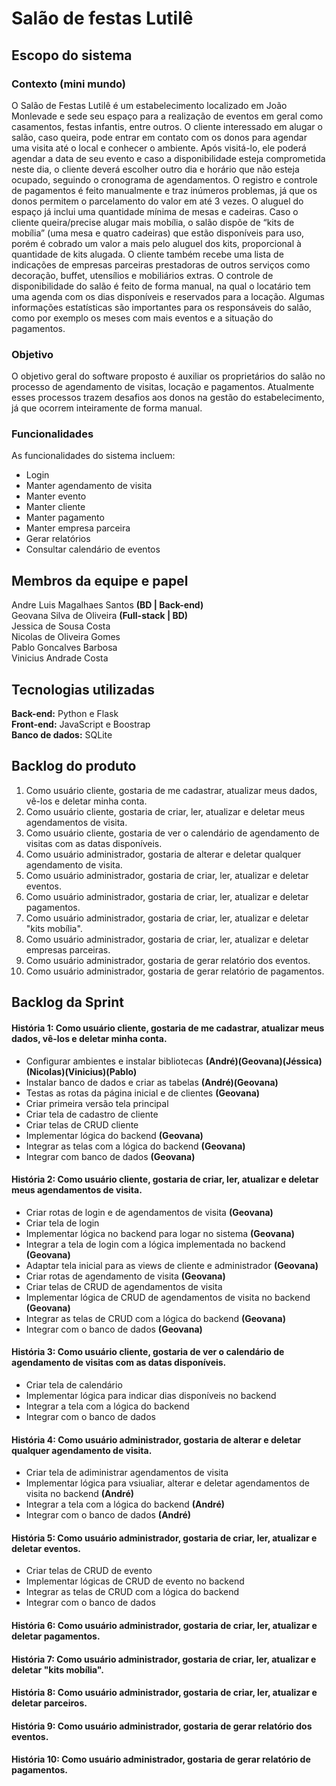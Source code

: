 # Salão de festas Lutilê
## Escopo do sistema
### Contexto (mini mundo)
O Salão de Festas Lutilê é um estabelecimento localizado em João Monlevade e sede seu espaço para a realização de eventos em geral como casamentos, festas infantis, entre outros. O cliente interessado em alugar o salão, caso queira, pode entrar em contato com os donos para agendar uma visita até o local e conhecer o ambiente. Após visitá-lo, ele poderá agendar a data de seu evento e caso a disponibilidade esteja comprometida neste dia, o cliente deverá escolher outro dia e horário que não esteja ocupado, seguindo o cronograma de agendamentos. O registro e controle de pagamentos é feito manualmente e traz inúmeros problemas, já que os donos permitem o parcelamento do valor em até 3 vezes. O aluguel do espaço já inclui uma quantidade mínima de mesas e cadeiras. Caso o cliente queira/precise alugar mais mobília, o salão dispõe de “kits de mobília” (uma mesa e quatro cadeiras) que estão disponíveis para uso, porém é cobrado um valor a mais pelo aluguel dos kits, proporcional à quantidade de kits alugada. O cliente também recebe uma lista de indicações de empresas parceiras prestadoras de outros serviços como decoração, buffet, utensílios e mobiliários extras. O controle de disponibilidade do salão é feito de forma manual, na qual o locatário tem uma agenda com os dias disponíveis e reservados para a locação. Algumas informações estatísticas são importantes para os responsáveis do salão, como por exemplo os meses com mais eventos e a situação do pagamentos.

### Objetivo
O objetivo geral do software proposto é auxiliar os proprietários do salão no processo de agendamento de visitas, locação e pagamentos. Atualmente esses processos trazem desafios aos donos na gestão do estabelecimento, já que ocorrem inteiramente de forma manual.

### Funcionalidades
As funcionalidades do sistema incluem:
- Login
- Manter agendamento de visita
- Manter evento
- Manter cliente
- Manter pagamento
- Manter empresa parceira
- Gerar relatórios
- Consultar calendário de eventos

## Membros da equipe e papel
Andre Luis Magalhaes Santos **(BD | Back-end)**<br/> 
Geovana Silva de Oliveira **(Full-stack | BD)**<br/> 
Jessica de Sousa Costa<br/> 
Nicolas de Oliveira Gomes<br/> 
Pablo Goncalves Barbosa<br/> 
Vinicius Andrade Costa<br/> 

## Tecnologias utilizadas
**Back-end:** Python e Flask<br/>
**Front-end:** JavaScript e Boostrap<br/>
**Banco de dados:** SQLite<br/>

## Backlog do produto
1. Como usuário cliente, gostaria de me cadastrar, atualizar meus dados, vê-los e deletar minha conta. 
2. Como usuário cliente, gostaria de criar, ler, atualizar e deletar meus agendamentos de visita.
3. Como usuário cliente, gostaria de ver o calendário de agendamento de visitas com as datas disponíveis.
4. Como usuário administrador, gostaria de alterar e deletar qualquer agendamento de visita.
5. Como usuário administrador, gostaria de criar, ler, atualizar e deletar eventos.
6. Como usuário administrador, gostaria de criar, ler, atualizar e deletar pagamentos.
7. Como usuário administrador, gostaria de criar, ler, atualizar e deletar "kits mobília".
8. Como usuário administrador, gostaria de criar, ler, atualizar e deletar empresas parceiras.
9. Como usuário administrador, gostaria de gerar relatório dos eventos.
10. Como usuário administrador, gostaria de gerar relatório de pagamentos.

## Backlog da Sprint
#### História 1: Como usuário cliente, gostaria de me cadastrar, atualizar meus dados, vê-los e deletar minha conta.
- Configurar ambientes e instalar bibliotecas **(André)(Geovana)(Jéssica)(Nicolas)(Vinicius)(Pablo)**
- Instalar banco de dados e criar as tabelas **(André)(Geovana)**
- Testas as rotas da página inicial e de clientes **(Geovana)**
- Criar primeira versão tela principal
- Criar tela de cadastro de cliente
- Criar telas de CRUD cliente 
- Implementar lógica do backend **(Geovana)**
- Integrar as telas com a lógica do backend **(Geovana)**
- Integrar com banco de dados **(Geovana)**
  
#### História 2: Como usuário cliente, gostaria de criar, ler, atualizar e deletar meus agendamentos de visita.
- Criar rotas de login e de agendamentos de visita **(Geovana)**
- Criar tela de login
- Implementar lógica no backend para logar no sistema **(Geovana)**
- Integrar a tela de login com a lógica implementada no backend **(Geovana)**
- Adaptar tela inicial para as views de cliente e administrador **(Geovana)**
- Criar rotas de agendamento de visita **(Geovana)**
- Criar telas de CRUD de agendamentos de visita
- Implementar lógica de CRUD de agendamentos de visita no backend **(Geovana)**
- Integrar as telas de CRUD com a lógica do backend **(Geovana)**
- Integrar com o banco de dados **(Geovana)**
  
#### História 3: Como usuário cliente, gostaria de ver o calendário de agendamento de visitas com as datas disponíveis.
- Criar tela de calendário
- Implementar lógica para indicar dias disponíveis no backend
- Integrar a tela com a lógica do backend
- Integrar com o banco de dados

#### História 4: Como usuário administrador, gostaria de alterar e deletar qualquer agendamento de visita.
- Criar tela de adiministrar agendamentos de visita
- Implementar lógica para vsiualiar, alterar e deletar agendamentos de visita no backend **(André)**
- Integrar a tela com a lógica do backend **(André)**
- Integrar com o banco de dados **(André)**
  
#### História 5: Como usuário administrador, gostaria de criar, ler, atualizar e deletar eventos.
- Criar telas de CRUD de evento
- Implementar lógicas de CRUD de evento no backend
- Integrar as telas de CRUD com a lógica do backend
- Integrar com o banco de dados
  
#### História 6: Como usuário administrador, gostaria de criar, ler, atualizar e deletar pagamentos.
#### História 7: Como usuário administrador, gostaria de criar, ler, atualizar e deletar "kits mobília".
#### História 8: Como usuário administrador, gostaria de criar, ler, atualizar e deletar parceiros.
#### História 9: Como usuário administrador, gostaria de gerar relatório dos eventos. 
#### História 10: Como usuário administrador, gostaria de gerar relatório de pagamentos.

